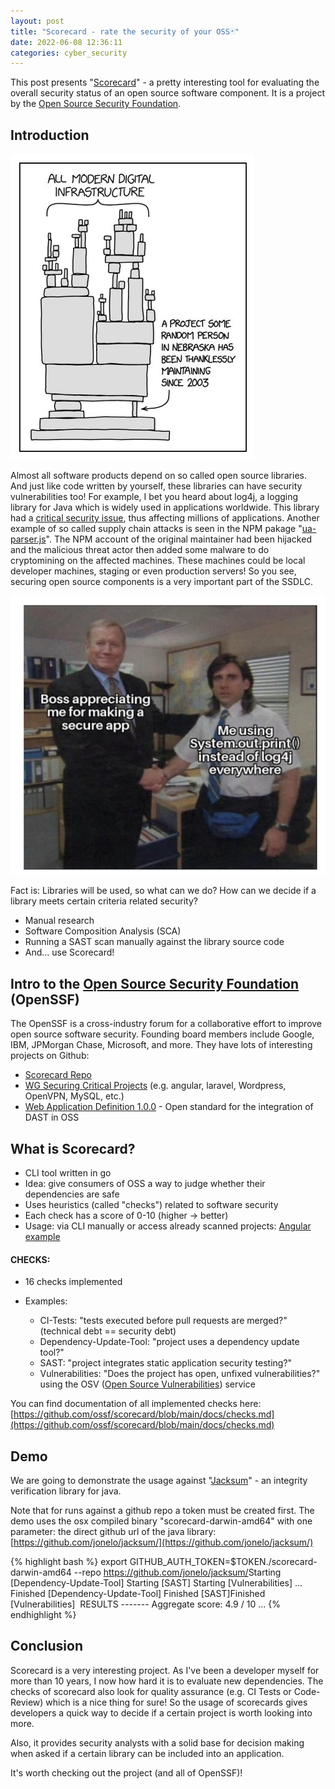 ```yaml
---
layout: post
title: "Scorecard​ - rate the security of your OSS🃏"
date: 2022-06-08 12:36:11
categories: cyber_security
---
```


This post presents "[Scorecard](https://github.com/ossf/scorecard)" - a pretty interesting tool for evaluating the overall security status of an open source software component. It is a project by the [Open Source Security Foundation](https://openssf.org).

## Introduction​

<img src="/images/software-infra-oss.png"/>

Almost all software products depend on so called open source libraries. And just like code written by yourself, these libraries can have security vulnerabilities too! For example, I bet you heard about log4j, a logging library for Java which is widely used in applications worldwide. This library had a [critical security issue](https://nvd.nist.gov/vuln/detail/CVE-2021-44228), thus affecting millions of applications. Another example of so called supply chain attacks is seen in the NPM pakage "[ua-parser.js](https://blog.sonatype.com/npm-project-used-by-millions-hijacked-in-supply-chain-attack)". The NPM account of the original maintainer had been hijacked and the malicious threat actor then added some malware to do cryptomining on the affected machines. These machines could be local developer machines, staging or even production servers! So you see, securing open source components is a very important part of the SSDLC.

<img src="/images/log4j-meme.png"/>

Fact is: Libraries will be used, so what can we do? How can we decide if a library meets certain criteria related security?

- Manual research​
- Software Composition Analysis (SCA)
- Running a SAST scan manually against the library source code
- And... use Scorecard!

## Intro to the [Open Source Security Foundation](https://openssf.org/) (OpenSSF)

The OpenSSF is a cross-industry forum for a collaborative effort to improve open source software security​. Founding board members include Google, IBM, JPMorgan Chase, Microsoft, and more. They have lots of interesting projects on Github​:

- [Scorecard Repo](https://github.com/ossf/scorecard)
- [WG Securing Critical Projects](https://github.com/ossf/wg-securing-critical-projects) (e.g. angular, laravel, Wordpress, OpenVPN, MySQL, etc.)​
- [Web Application Definition 1.0.0](https://github.com/ossf/wg-security-tooling/wiki/WebAppDefn) - Open standard for the integration of DAST in OSS ​

## What is Scorecard?​

- CLI tool written in go ​
- Idea: give consumers of OSS a way to judge whether their dependencies are safe​
- Uses heuristics (called "checks") related to software security ​
- Each check has a score of 0-10 (higher -> better)​
- Usage: via CLI manually or access already scanned projects: [Angular example](https://deps.dev/npm/%40angular%2Fcore/11.0.0-next.1)

#### CHECKS:

- 16 checks implemented​
- Examples:​

  - CI-Tests: "tests executed before pull requests are merged?" (technical debt == security debt)​
  - Dependency-Update-Tool: "project uses a dependency update tool?"​
  - SAST: "project integrates static application security testing?"​
  - Vulnerabilities: "Does the project has open, unfixed vulnerabilities?" using the OSV ([Open Source Vulnerabilities](https://osv.dev/)) service
    ​

You can find documentation of all implemented checks here: [https://github.com/ossf/scorecard/blob/main/docs/checks.md​](https://github.com/ossf/scorecard/blob/main/docs/checks.md)

## Demo​

We are going to demonstrate the usage against "[Jacksum](https://github.com/jonelo/jacksum)" - an integrity verification library for java.

Note that for runs against a github repo a token must be created first.
The demo uses the osx compiled binary "scorecard-darwin-amd64" with one parameter: the direct github url of the java library: [https://github.com/jonelo/jacksum/​](https://github.com/jonelo/jacksum/​)

{% highlight bash %}
export GITHUB_AUTH_TOKEN=$TOKEN​
./scorecard-darwin-amd64 --repo https://github.com/jonelo/jacksum/​
Starting [Dependency-Update-Tool]​
Starting [SAST]​
Starting [Vulnerabilities]​
…​
Finished [Dependency-Update-Tool]​
Finished [SAST]​
Finished [Vulnerabilities]​
​
RESULTS​
-------​
Aggregate score: 4.9 / 10
...
{% endhighlight %}

## Conclusion

Scorecard is a very interesting project. As I've been a developer myself for more than 10 years, I now how hard it is to evaluate new dependencies​. The checks of scorecard also look for quality assurance (e.g. CI Tests or Code-Review) which is a nice thing for sure! So the usage of scorecards gives developers a quick way to decide​ if a certain project is worth looking into more.

Also, it provides security analysts with a solid base for decision making when asked if a certain library can be included into an application.

It's worth checking out the project (and all of OpenSSF)​!
​
